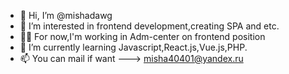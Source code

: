 - 👋 Hi, I’m @mishadawg
- 👀 I’m interested in frontend development,creating SPA and etc.
- 🤙🏻 For now,I'm working in Adm-center on frontend position
- 🌱 I’m currently learning Javascript,React.js,Vue.js,PHP.
- 📫 You can mail if want
---> misha40401@yandex.ru

<!---
mishadawg/mishadawg is a ✨ special ✨ repository because its `README.md` (this file) appears on your GitHub profile.
You can click the Preview link to take a look at your changes.
--->
